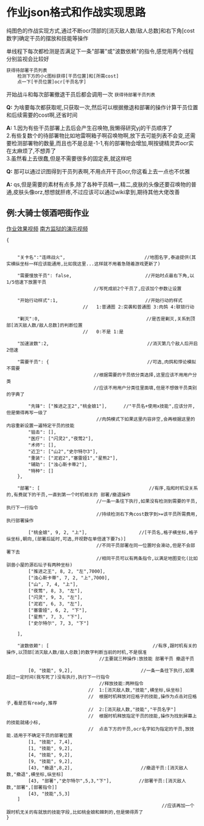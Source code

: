 # 作业json格式和作战实现思路
纯图色的作战实现方式,通过不断ocr顶部的[消灭敌人数/敌人总数]和右下角[cost数字]确定干员的摆放和技能等操作  

单线程下每次都检测是否满足下一条"部署"或"波数依赖"的指令,感觉用两个线程分别监视会比较好  

```vb
获得待部署干员列表
	检测下方的小c图标获得[干员位置]和[所需cost]
	点一下[干员位置]ocr[干员名字]	
```
开始战斗和每次部署撤退干员后都会调用一次 `获得待部署干员列表`  

__Q:__ 为啥要每次都获取呢,只获取一次,然后可以根据撤退和部署的操作计算干员位置和后续需要的cost啊,还省时间  

__A:__ 1.因为有些干员部署上去后会产生召唤物,我懒得研究yj的干员顺序了  
  2.有些复数个的待部署物比如地雷啊箱子啊召唤物啊,放下去可能列表不会变,还需要检测部署物的数量,而且也不是总是-1-1,有的部署物会增加,啊按键精灵弄ocr实在太麻烦了,不想弄了  
  3.虽然看上去很蠢,但是不需要很多的固定表,就这样吧  
  
__Q:__ 那可以通过识图得到干员列表啊,不用点开干员ocr,你这看上去一点也不优雅  

__A:__ qs,但是需要的素材有点多,除了各种干员精一,精二,皮肤的头像还要召唤物的普通,皮肤头像orz,想想就肝疼,不过应该可以通过wiki拿到,期待其他大佬改善  
  
## 例:大骑士领酒吧街作业
[作业效果视频](https://www.bilibili.com/video/BV12u411X7VS/)
[南方监狱的演示视频](https://www.bilibili.com/video/BV1sL411F7K3)
```jsonc
{						       
							

	"关卡名":"连绵战火",                             //地图名字,泰迪提供(其实横纵坐标一样应该能通用,比如我这里...这样就不用着急随着游戏更新了)

	"需要慢放干员": false,                           //开始时点最右下角,以1/5倍速下放置干员
						        //写死成前2个干员了,应该加个参数让设置

	"开始行动样式":1,                                //开始行动的样式 
							//   1:普通图 2:突袭和普通图 3:肉鸽 4:联锁行动

	"剿灭":0,                                       //是否是剿灭,关系到顶部[消灭敌人数/敌人总数]的判断位置 
							//   0:不是 1:是 

	"加速波数":2,                                    //消灭第几个敌人后开启2倍速

	"需要干员": {                                    //可选,肉鸽和悖论模拟不需要
						        //根据需要的干员依分类选择,这里应该不用用户分类
						        //应该不用用户分类往里面填,但是不想做干员类别的字典了

		"先锋": ["推进之王2","桃金娘1"],		 //"干员名+使用x技能",应该分开,但是懒得再写一级了
						         //肉鸽模式下如果这里内容非空,会再根据这里的内容重新设置一遍特定干员的技能
		"狙击": [],
		"医疗": ["闪灵2","夜莺2"],
		"术师": [],
		"近卫": ["山2","史尔特尔3"],
		"重装": ["泥岩2","塞雷娅1","星熊2"],
		"辅助": ["浊心斯卡蒂2"],
		"特种": []
	},

	"部署": [                                        //有序,指和时机没关系的,有费就下的干员,一直到第一个时机相关的 部署/撤退操作
						         //一条一条往下执行,如果没有检测到需要的干员,执行下一行指令
						         //持续检测右下角cost数字到>=该干员所需费用,执行部署操作

		["桃金娘", 9, 2, "上"],                   //[干员名,格子横坐标,格子纵坐标,朝向,(部署后延时,可选,开视野在单倍速下要7s)]
						         //不同干员部署在同一位置时会滑动,但是不会部署下去
						         //相同干员可以有两条指令,以满足地图变化(比如驯兽小屋的源石坛子有两种坐标)
		["推进之王", 8, 2, "左",7000],		
		["浊心斯卡蒂", 7, 2, "上",7000],		
		["山", 7, 4, "上"],		
		["夜莺", 8, 3, "左"],		
		["闪灵", 9, 3, "左"],		
		["泥岩", 6, 3, "左"],		
		["塞雷娅", 6, 2, "下"],		
		["星熊", 7, 3, "下"],		
		["史尔特尔", 7, 3, "下"]
		
	],

	"波数依赖": [                                      //有序,跟时机有关的操作,以顶部[消灭敌人数/敌人总数]的数字判断当前的时机,不是很准
						          //主要就三种操作:放技能 部署干员 撤退干员

		[0, "技能", 9,2],                         //一条一条往下执行,如果超过一定时间(我写死了)没有执行,执行下一行指令
						          //释放技能:两种指令
							  //  1:[消灭敌人数,"技能",横坐标,纵坐标]
							  //  根据时机释放对应格子的技能,操作为点击对应格子,看是否有ready,推荐
							  //  2:[消灭敌人数,"技能","干员名字"]
							  //  根据时机释放指定干员的技能,操作为找到屏幕上的技能就绪小标,
							  //  点击下方的干员,ocr名字如为指定的干员,放技能.适用于不确定干员的部署位置
		[1, "技能", 7,4],
		[1, "技能", 9,2],
		[4, "技能", 9,2],
		[9, "技能", 9,2],
		[43, "撤退",8,2],                         //撤退干员:[消灭敌人数,"撤退",横坐标,纵坐标]
		[43, "部署","史尔特尔",5,3,"下"],          //部署干员:[消灭敌人数,"部署",[部署指令]]
		[43, "技能",5,3]
	]
                                                         //应该再加一个跟时机无关的有就放的技能字段,比如桃金娘和棘刺的,但是懒得弄了
}
```
